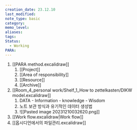 ```yaml
---
creation_date: 23.12.10
last_modified: 
note_type: basic
category: 
memo_level: 
aliases: 
tags: 
Status:
  - Working
PARA:
---
```

1. [[PARA method.excalidraw]]
	1. [[Project]]
	2. [[Area of responsibility]]
	3. [[Resource]] 
	4. [[Archive]] 
2. [[Room_4_personal work/Shelf_1_How to zettelkasten/DIKW model.excalidraw]]
	1. DATA - Information - knowledge - Wisdom
	2. 노트 보관 방식과 유기적인 데이터 생성법
	3. ![[Pasted image 20231210032620.png]] 
3. [[Work flow.excalidraw|Work flow]]
4. [[옵시디언에서의 파일관리.excalidraw]]